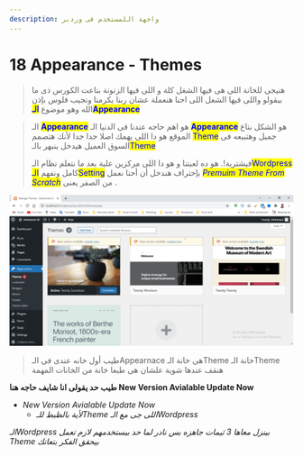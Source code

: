```yaml
---
description: واجهة اللمستخدم فى وردبر
---
```


# 18 Appearance - Themes

> هنيجى للخانة اللى هى فيها الشغل كلة و اللى فيها الزتونة بتاعت الكورس ذى ما بيقولو واللى فيها الشغل اللى احنا هنعملة عشان ربنا يكرمنا ونجيب فلوس بإذن الله وهو موضوع <mark style="color:blue;">**الـAppearance**</mark>

> الـ <mark style="color:blue;">**Appearance**</mark> <mark style="color:blue;"></mark><mark style="color:blue;"></mark> هو اهم حاجه عندنا فى الدنيا الـ <mark style="color:blue;">**Appearance**</mark> <mark style="color:blue;"></mark><mark style="color:blue;"></mark> هو الشكل بتاع الموقع هو دا اللى يهمك اصلا جدا جدا لأنك هتصمم <mark style="color:blue;">Theme</mark> جميل وهتبيعه فى السوق العميل هيدخل ينبهر بالـ<mark style="color:blue;">Theme</mark>
>
> فيشترية!. هو ده لعبتنا و هو دا اللى مركزين علية بعد ما نتعلم نظام الـ<mark style="color:blue;">Wordpress</mark> كامل ونفهم <mark style="color:blue;">الـSetting</mark> بإحتراف هندخل أن أحنا نعمل _<mark style="color:blue;">Premuim Theme From Scratch</mark>_ من الصفر يعنى .

![](<.gitbook/assets/WordPress - appearance - theme.png>)



> طيب أول خانه عندى فى الـAppearnace هى خانة الـTheme خانة الـTheme هنقف عندها شوية علشان هى طبعا خانة من الخانات المهمة

**طيب حد يقولى انا شايف حاجه هنا New Version Avialable Update Now**

* _New Version Avialable Update Now_
  * _لأية بالظبط للـTheme اللى جى مع الـWordpress_

_الـWordpress بينزل معاها 3 ثيمات جاهزه بس نادر لما حد بيستخدمهم لازم تعمل Theme بيحقق الفكر بتعاتك_
